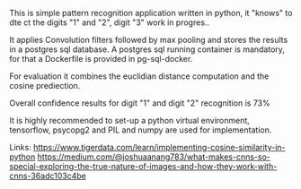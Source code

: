 This is simple pattern recognition application written in python, it "knows" to dte ct the digits "1" and "2", digit "3" work in progres..

It applies Convolution filters followed by max pooling and stores the results in a postgres sql database.
A postgres sql running container is mandatory, for that a Dockerfile is provided in pg-sql-docker.

For evaluation it combines the euclidian distance computation and the cosine prediection.

Overall confidence results for digit "1" and digit "2" recognition is 73%

It is highly recommended to set-up a python virtual environment, tensorflow, psycopg2 and PIL and numpy are used for implementation.

Links:
https://www.tigerdata.com/learn/implementing-cosine-similarity-in-python
https://medium.com/@joshuaanang783/what-makes-cnns-so-special-exploring-the-true-nature-of-images-and-how-they-work-with-cnns-36adc103c4be
